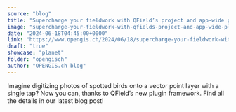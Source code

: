 ```yaml
---
source: "blog"
title: "Supercharge your fieldwork with QField’s project and app-wide plugins"
image: "supercharge-your-fieldwork-with-qfields-project-and-app-wide-plugins"
date: "2024-06-18T04:45:00+0000"
link: "https://www.opengis.ch/2024/06/18/supercharge-your-fieldwork-with-qfields-project-and-app-wide-plugins/"
draft: "true"
showcase: "planet"
folder: "opengisch"
author: "OPENGIS.ch blog"
---
```


Imagine digitizing photos of spotted birds onto a vector point layer with a single tap? 
Now you can, thanks to QField’s new plugin framework. Find all the details in our latest blog post!
